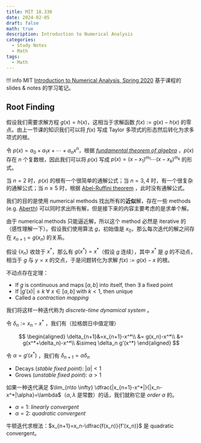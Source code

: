 ```yaml
---
title: MIT 18.330
date: 2024-02-05
draft: false
math: true
description: Introduction to Numerical Analysis
categories:
  - Study Notes
  - Math
tags:
  - Math
---
```



!!! info
	MIT [Introduction to Numerical Analysis, Spring 2020](https://github.com/mitmath/18330) 基于课程的 slides &  notes 的学习笔记。

## Root Finding

假设我们需要求解方程 $g(x)=h(x)$，这相当于求解函数 $f(x):= g(x)-h(x)$ 的零点。由上一节课的知识我们可以将 $f(x)$ 写成 Taylor 多项式的形态然后转化为求多项式的根。

令 $p(x)=a_0+a_1x+\cdots+a_nx^n$，根据 *[fundamental theorem of algebra](https://en.wikipedia.org/wiki/Fundamental_theorem_of_algebra)* ，$p(x)$ 存在 $n$ 个复数根，因此我们可以将 $p(x)$ 写成 $p(x)=(x-x_1)^{m_1}\cdots(x-x_k)^{m_k}$ 的形式。

当 $n=2$ 时，$p(x)$ 的根有一个很简单的通解公式；当 $n=3,4$ 时，有一个很复杂的通解公式；当 $n\ge5$ 时，根据 [Abel-Ruffini theorem](https://en.wikipedia.org/wiki/Abel%E2%80%93Ruffini_theore) ，此时没有通解公式。

我们的目的是使用 numerical methods 找出所有的**近似**解，存在一些 methods (e.g. [Aberth](https://en.wikipedia.org/wiki/Aberth_method)) 可以同时求出所有解，但是接下来的内容主要考虑的是求单个解。

由于 numerical methods 只能逼近解，所以这个 method 必然是 iterative 的（感性理解一下）。假设我们使用算法 $g$，初始值是 $x_0$，那么每次迭代的解之间存在 $x_{n+1}=g(x_n)$ 的关系。

假设 $\{x_n\}$ 收敛于 $x^{\ast}$，那么有 $g(x^*)=x^*$（假设 $g$ 连续），其中 $x^*$ 是 $g$ 的不动点，相当于 $g$ 与 $y=x$ 的交点，于是问题转化为求解 $f(x):=g(x)-x$ 的根。

不动点存在定理：

- If $g$ is continuous and maps $[a,b]$ into itself, then $\exists$ a fixed point
- If $|g'(x)|\le k\ \forall\  x\in [a,b]$ with $k<1$, then unique
- Called a *contraction mapping*

我们将这样一种迭代称为 *discrete-time dynamical system* 。

令 $\delta_n := x_n-x^*$ ，我们有（拉格朗日中值定理）

$$
\begin{aligned}
	\delta_{n+1}&=x_{n+1}-x^*\\
	&= g(x_n)-x^*\\
	&= g(x^*+\delta_n)-x^*\\
	&\simeq \delta_n g'(x^*)
\end{aligned}
$$

令 $\alpha=g'(x^*)$ ，我们有 $\delta_{n+1}=\alpha\delta_n$ 

- Decays (*stable fixed point*): $|\alpha|<1$ 
- Grows (*unstable fixed point*): $\alpha>1$ 

如果一种迭代满足 $\lim_{n\to \infty} \dfrac{|x_{n+1}-x^*|}{|x_n-x^*|\alpha}=\lambda$（$\alpha, \lambda$ 是常数）的话，我们就称它是 *order $\alpha$* 的。

- $\alpha=1$: *linearly convergent*
- $\alpha=2$: *quadratic convergent*

牛顿迭代求根法：$x_{n+1}=x_n-\dfrac{f(x_n)}{f'(x_n)}$ 是 quadratic convergent。

